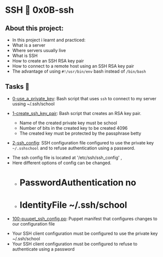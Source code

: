 # SSH :page_with_curl: 0x0B-ssh
 
## About this project:
- In this project i learnt and practiced:
- What is a server
- Where servers usually live
- What is SSH
- How to create an SSH RSA key pair
- How to connect to a remote host using an SSH RSA key pair
- The advantage of using `#!/usr/bin/env` bash instead of `/bin/bash`

## Tasks :page_with_curl:

* [0-use_a_private_key](./0-use_a_private_key): Bash script that uses `ssh` to connect to my
server ussing ~/.ssh/school

* [1-create_ssh_key_pair](./1-create_ssh_key_pair): Bash script that creates an RSA key pair.
	- Name of the created private key must be school
	- Number of bits in the created key to be created 4096
	- The created key must be protected by the passphrase betty

* [2-ssh_config](./2-ssh_config): SSH configuration file configured to use the private key
`~/.sshschool` and to refuse authentication using a password.
- The ssh config file is located at '/etc/ssh/ssh_config' ,
- Here different options of config can be changed. 
	- # PasswordAuthentication no
	- # IdentityFile ~/.ssh/school

* [100-puupet_ssh_config.pp](./100-puupet_ssh_config.pp): Puppet manifest that configures changes to our configuration file
- Your SSH client configuration must be configured to use the private key ~/.ssh/school
- Your SSH client configuration must be configured to refuse to authenticate using a password